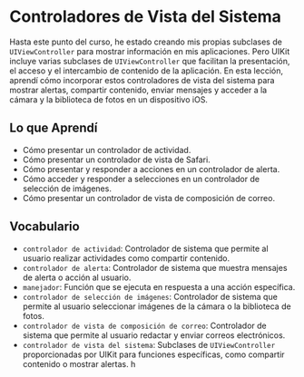# Controladores de Vista del Sistema

Hasta este punto del curso, he estado creando mis propias subclases de `UIViewController` para mostrar información en mis aplicaciones. Pero UIKit incluye varias subclases de `UIViewController` que facilitan la presentación, el acceso y el intercambio de contenido de la aplicación.
En esta lección, aprendí cómo incorporar estos controladores de vista del sistema para mostrar alertas, compartir contenido, enviar mensajes y acceder a la cámara y la biblioteca de fotos en un dispositivo iOS.

## Lo que Aprendí
- Cómo presentar un controlador de actividad.
- Cómo presentar un controlador de vista de Safari.
- Cómo presentar y responder a acciones en un controlador de alerta.
- Cómo acceder y responder a selecciones en un controlador de selección de imágenes.
- Cómo presentar un controlador de vista de composición de correo.

## Vocabulario
- `controlador de actividad`: Controlador de sistema que permite al usuario realizar actividades como compartir contenido.
- `controlador de alerta`: Controlador de sistema que muestra mensajes de alerta o acción al usuario.
- `manejador`: Función que se ejecuta en respuesta a una acción específica.
- `controlador de selección de imágenes`: Controlador de sistema que permite al usuario seleccionar imágenes de la cámara o la biblioteca de fotos.
- `controlador de vista de composición de correo`: Controlador de sistema que permite al usuario redactar y enviar correos electrónicos.
- `controlador de vista del sistema`: Subclases de `UIViewController` proporcionadas por UIKit para funciones específicas, como compartir contenido o mostrar alertas.
h
